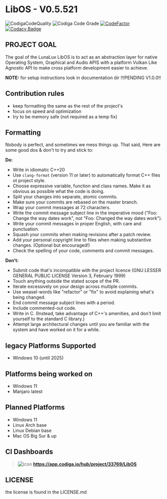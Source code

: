 # LibOS - V0.5.521

![CodigaCodeQuality](https://api.codiga.io/project/33769/score/svg)
![Codiga Code Grade](https://api.codiga.io/project/33769/status/svg)
[![CodeFactor](https://www.codefactor.io/repository/github/pheonixfirewingz/libos/badge)](https://www.codefactor.io/repository/github/pheonixfirewingz/libos)
[![Codacy Badge](https://app.codacy.com/project/badge/Grade/12f88b1f500446189eae6d825af954fe)](https://www.codacy.com/gh/pheonixfirewingz/LibOS/dashboard?utm_source=github.com&amp;utm_medium=referral&amp;utm_content=pheonixfirewingz/LibOS&amp;utm_campaign=Badge_Grade)

## PROJECT GOAL

The goal of the LunaLux LibOS is to act as an abstraction layer for native Operating System, Graphical and Audio APIS with a platform Vulkan Like Agnostic API to make cross platform development easier to achieve.

**NOTE:** for setup instructions look in documentation dir !!!PENDING V1.0.0!!

## Contribution rules

  - keep formatting the same as the rest of the project's
  - focus on speed and optimization
  - try to be memory safe (not required as a temp fix)

## Formatting

Nobody is perfect, and sometimes we mess things up. That said, Here are some good dos & don't to try and stick to:

**Do:**

  - Write in idiomatic C++20
  - Use `clang-format` (version 11 or later) to automatically format C++ files ot project style.
  - Choose expressive variable, function and class names. Make it as obvious as possible what the code is doing.
  - Split your changes into separate, atomic commits.
  - Make sure your commits are rebased on the master branch.
  - Wrap your commit messages at 72 characters.
  - Write the commit message subject line in the imperative mood ("Foo: Change the way dates work", not "Foo: Changed the way dates work").
  - Write your commit messages in proper English, with care and punctuation.
  - Squash your commits when making revisions after a patch review.
  - Add your personal copyright line to files when making substantive changes. (Optional but encouraged!)
  - Check the spelling of your code, comments and commit messages.

**Don't:**

  - Submit code that's incompatible with the project licence (GNU LESSER GENERAL PUBLIC LICENSE Version 3, February 1999)
  - Touch anything outside the stated scope of the PR.
  - Iterate excessively on your design across multiple commits.
  - Use weasel-words like "refactor" or "fix" to avoid explaining what's being changed.
  - End commit message subject lines with a period.
  - Include commented-out code.
  - Write in C. (Instead, take advantage of C++'s amenities, and don't limit yourself to the standard C library.)
  - Attempt large architectural changes until you are familiar with the system and have worked on it for a while.

## legacy Platforms Supported

- Windows 10 (until 2025)

## Platforms being worked on

  - Windows 11
  - Manjaro latest

## Planned Platforms

  - Windows 11
  - Linux Arch base
  - Linux Debian base
  - Mac OS Big Sur & up

## CI Dashboards

>![icon](https://app.codiga.io/favicon-32x32.png) **https://app.codiga.io/hub/project/33769/LibOS**

## LICENSE

the license is found in the LICENSE.md

